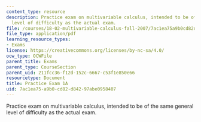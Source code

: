 ```yaml
---
content_type: resource
description: Practice exam on multivariable calculus, intended to be of the same general
  level of difficulty as the actual exam.
file: /courses/18-02-multivariable-calculus-fall-2007/7ac1ea75a9b0cd82d84297abe0958407_prac1a.pdf
file_type: application/pdf
learning_resource_types:
- Exams
license: https://creativecommons.org/licenses/by-nc-sa/4.0/
ocw_type: OCWFile
parent_title: Exams
parent_type: CourseSection
parent_uid: 211fcc36-f12d-152c-6667-c53f1e850e66
resourcetype: Document
title: Practice Exam 1A
uid: 7ac1ea75-a9b0-cd82-d842-97abe0958407
---
```

Practice exam on multivariable calculus, intended to be of the same general level of difficulty as the actual exam.